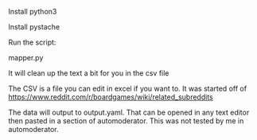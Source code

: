 Install python3

Install pystache

Run the script:

   mapper.py

It will clean up the text a bit for you in the csv file

The CSV is a file you can edit in excel if you want to.  It was started off of https://www.reddit.com/r/boardgames/wiki/related_subreddits

The data will output to output.yaml. That can be opened in any text editor then
pasted in a section of automoderator. This was not tested by me in
automoderator.


